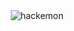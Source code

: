 <html>
<div style="text-align:center"><img src="http://puu.sh/qlIQC/7b9adb7a67.png" alt="hackemon"></div>
</html>